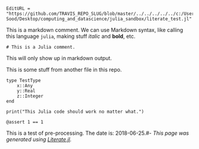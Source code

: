 ```@meta
EditURL = "https://github.com/TRAVIS_REPO_SLUG/blob/master/../../../../../c:/Users/Arnav Sood/Desktop/computing_and_datascience/julia_sandbox/literate_test.jl"
```

This is a markdown comment. We can use Markdown syntax, like calling this language `julia`, making stuff *italic* and **bold**, etc.

```@example literate_test
# This is a Julia comment.
```

This will only show up in markdown output.

This is some stuff from another file in this repo.

```@example literate_test
type TestType
    x::Any
    y::Real
    z::Integer
end

print("This Julia code should work no matter what.")

@assert 1 == 1
```

This is a test of pre-processing. The date is: 2018-06-25.#-
*This page was generated using [Literate.jl](https://github.com/fredrikekre/Literate.jl).*

